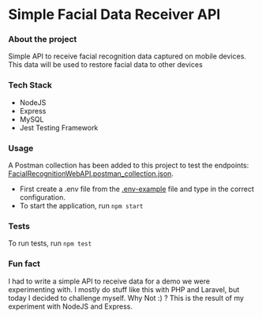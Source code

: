 # Simple Facial Data Receiver API

### About the project
Simple API to receive facial recognition data captured on mobile devices. This data will be used to restore facial data to other devices

### Tech Stack
- NodeJS
- Express
- MySQL
- Jest Testing Framework

### Usage
A Postman collection has been added to this project to test the endpoints: [FacialRecognitionWebAPI.postman_collection.json](FacialRecognitionWebAPI.postman_collection.json).
- First create a .env file from the [.env-example](.env-example) file and type in the correct configuration. 
- To start the application, run `npm start`

### Tests
To run tests, run `npm test`

### Fun fact
I had to write a simple API to receive data for a demo we were experimenting with.
I mostly do stuff like this with PHP and Laravel, but today I decided to challenge myself. Why Not :) ?
This is the result of my experiment with NodeJS and Express.